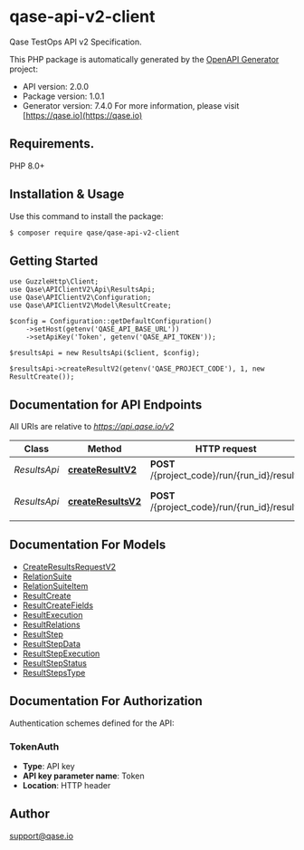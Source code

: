 # qase-api-v2-client

Qase TestOps API v2 Specification.

This PHP package is automatically generated by the [OpenAPI Generator](https://openapi-generator.tech) project:

- API version: 2.0.0
- Package version: 1.0.1
- Generator version: 7.4.0
  For more information, please visit [https://qase.io](https://qase.io)

## Requirements.

PHP 8.0+

## Installation & Usage

Use this command to install the package:

```sh
$ composer require qase/qase-api-v2-client
```

## Getting Started

```injectablephp
use GuzzleHttp\Client;
use Qase\APIClientV2\Api\ResultsApi;
use Qase\APIClientV2\Configuration;
use Qase\APIClientV2\Model\ResultCreate;

$config = Configuration::getDefaultConfiguration()
    ->setHost(getenv('QASE_API_BASE_URL'))
    ->setApiKey('Token', getenv('QASE_API_TOKEN'));

$resultsApi = new ResultsApi($client, $config);

$resultsApi->createResultV2(getenv('QASE_PROJECT_CODE'), 1, new ResultCreate());
```

## Documentation for API Endpoints

All URIs are relative to *https://api.qase.io/v2*

 Class        | Method                                                    | HTTP request                                  | Description                 
--------------|-----------------------------------------------------------|-----------------------------------------------|-----------------------------
 *ResultsApi* | [**createResultV2**](docs/ResultsApi.md#createResultV2)   | **POST** /{project_code}/run/{run_id}/result  | Create test run result      
 *ResultsApi* | [**createResultsV2**](docs/ResultsApi.md#createResultsV2) | **POST** /{project_code}/run/{run_id}/results | Bulk create test run result 

## Documentation For Models

- [CreateResultsRequestV2](docs/CreateResultsRequestV2.md)
- [RelationSuite](docs/RelationSuite.md)
- [RelationSuiteItem](docs/RelationSuiteItem.md)
- [ResultCreate](docs/ResultCreate.md)
- [ResultCreateFields](docs/ResultCreateFields.md)
- [ResultExecution](docs/ResultExecution.md)
- [ResultRelations](docs/ResultRelations.md)
- [ResultStep](docs/ResultStep.md)
- [ResultStepData](docs/ResultStepData.md)
- [ResultStepExecution](docs/ResultStepExecution.md)
- [ResultStepStatus](docs/ResultStepStatus.md)
- [ResultStepsType](docs/ResultStepsType.md)

<a id="documentation-for-authorization"></a>

## Documentation For Authorization

Authentication schemes defined for the API:
<a id="TokenAuth"></a>

### TokenAuth

- **Type**: API key
- **API key parameter name**: Token
- **Location**: HTTP header

## Author

support@qase.io


